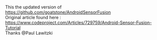 This the updated version of https://github.com/goatstone/AndroidSensorFusion
</br>
Original article found here : https://www.codeproject.com/Articles/729759/Android-Sensor-Fusion-Tutorial
</br>
Thanks @Paul Lawitzki
